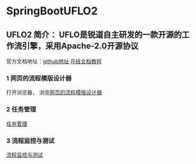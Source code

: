 # SpringBootUFLO2
## UFLO2 简介： UFLO是锐道自主研发的一款开源的工作流引擎，采用Apache-2.0开源协议
官方文档地址：[github地址](https://github.com/youseries/uflo)               [在线文档教程](http://wiki.bsdn.org/display/UFLO)
### 1 网页的流程模版设计器
 打开浏览器， 浏览[网页的流程模版设计器](http://localhost:8080/SpringBootUFLO2/uflo/designer)
### 2 任务管理
[任务管理](http://localhost:8080/SpringBootUFLO2/uflo/todo) 
### 3 流程监控与测试
[流程监控与测试](http://localhost:8080/SpringBootUFLO2/uflo/central) 
 
